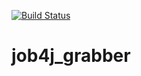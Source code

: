 [![Build Status](https://travis-ci.org/RVohmin/job4j_grabber.svg?branch=master)](https://travis-ci.org/RVohmin/job4j_grabber)
# job4j_grabber

